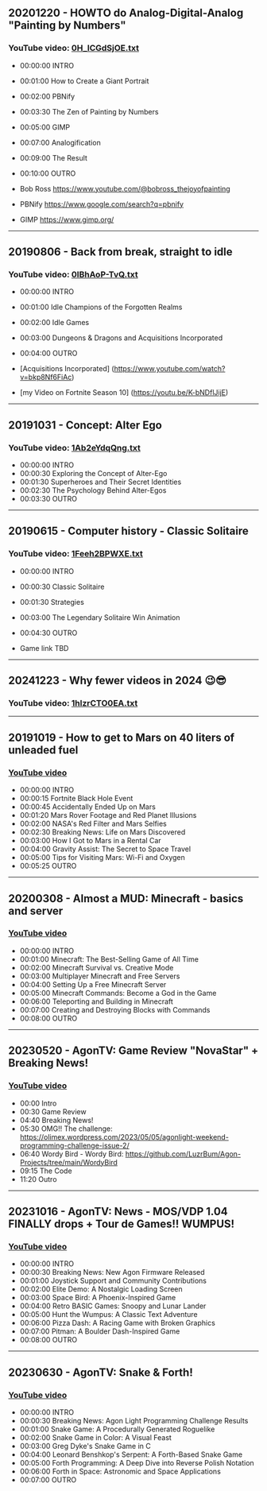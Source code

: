 ## 20201220 - HOWTO do Analog-Digital-Analog "Painting by Numbers"
### YouTube video: [0H_lCGdSjOE.txt](https://studio.youtube.com/video/0H_lCGdSjOE/edit)
* 00:00:00 INTRO
* 00:01:00 How to Create a Giant Portrait
* 00:02:00 PBNify
* 00:03:30 The Zen of Painting by Numbers
* 00:05:00 GIMP
* 00:07:00 Analogification
* 00:09:00 The Result
* 00:10:00 OUTRO

* Bob Ross https://www.youtube.com/@bobross_thejoyofpainting
* PBNify https://www.google.com/search?q=pbnify
* GIMP https://www.gimp.org/

---

## 20190806 - Back from break, straight to idle
### YouTube video: [0lBhAoP-TvQ.txt](https://studio.youtube.com/video/0lBhAoP-TvQ/edit)
* 00:00:00 INTRO
* 00:01:00 Idle Champions of the Forgotten Realms
* 00:02:00 Idle Games 
* 00:03:00 Dungeons & Dragons and Acquisitions Incorporated
* 00:04:00 OUTRO

 * [Acquisitions Incorporated] (https://www.youtube.com/watch?v=bkp8Nf6FiAc)
 * [my Video on Fortnite Season 10] (https://youtu.be/K-bNDflJijE)

---

## 20191031 - Concept: Alter Ego
### YouTube video: [1Ab2eYdqQng.txt](https://studio.youtube.com/video/1Ab2eYdqQng/edit)
* 00:00:00 INTRO
* 00:00:30 Exploring the Concept of Alter-Ego
* 00:01:30 Superheroes and Their Secret Identities
* 00:02:30 The Psychology Behind Alter-Egos
* 00:03:30 OUTRO

---

## 20190615 - Computer history - Classic Solitaire
### YouTube video: [1Feeh2BPWXE.txt](https://studio.youtube.com/video/1Feeh2BPWXE/edit)
* 00:00:00 INTRO
* 00:00:30 Classic Solitaire
* 00:01:30 Strategies 
* 00:03:00 The Legendary Solitaire Win Animation
* 00:04:30 OUTRO

* Game link TBD

---

## 20241223 - Why fewer videos in 2024 😉😎
### YouTube video: [1hlzrCTO0EA.txt](https://studio.youtube.com/video/1hlzrCTO0EA/edit)

---

## 20191019 - How to get to Mars on 40 liters of unleaded fuel
### [YouTube video](https://studio.youtube.com/video/3tmuGBjOMQg/edit)
* 00:00:00 INTRO
* 00:00:15  Fortnite Black Hole Event 
* 00:00:45  Accidentally Ended Up on Mars
* 00:01:20 Mars Rover Footage and Red Planet Illusions
* 00:02:00 NASA's Red Filter and Mars Selfies
* 00:02:30 Breaking News: Life on Mars Discovered
* 00:03:00 How I Got to Mars in a Rental Car
* 00:04:00 Gravity Assist: The Secret to Space Travel
* 00:05:00 Tips for Visiting Mars: Wi-Fi and Oxygen
* 00:05:25 OUTRO

---

## 20200308 - Almost a MUD: Minecraft - basics and server
### [YouTube video](https://studio.youtube.com/video/9Axd1qAdfc8/edit)
* 00:00:00 INTRO
* 00:01:00 Minecraft: The Best-Selling Game of All Time
* 00:02:00 Minecraft Survival vs. Creative Mode
* 00:03:00 Multiplayer Minecraft and Free Servers
* 00:04:00 Setting Up a Free Minecraft Server
* 00:05:00 Minecraft Commands: Become a God in the Game
* 00:06:00 Teleporting and Building in Minecraft
* 00:07:00 Creating and Destroying Blocks with Commands
* 00:08:00 OUTRO

---

## 20230520 - AgonTV: Game Review "NovaStar" + Breaking News!
### [YouTube video](https://studio.youtube.com/video/9VNhshYAGQ0/edit)
* 00:00 Intro
* 00:30 Game Review
* 04:40 Breaking News!
* 05:30 OMG!! The challenge: https://olimex.wordpress.com/2023/05/05/agonlight-weekend-programming-challenge-issue-2/
* 06:40 Wordy Bird - Wordy Bird: https://github.com/LuzrBum/Agon-Projects/tree/main/WordyBird
* 09:15 The Code
* 11:20 Outro
---
## 20231016 - AgonTV: News - MOS/VDP 1.04 FINALLY drops + Tour de Games!! WUMPUS!
### [YouTube video](https://studio.youtube.com/video/amwoBb30YRk/edit)
* 00:00:00 INTRO
* 00:00:30 Breaking News: New Agon Firmware Released
* 00:01:00 Joystick Support and Community Contributions
* 00:02:00 Elite Demo: A Nostalgic Loading Screen
* 00:03:00 Space Bird: A Phoenix-Inspired Game
* 00:04:00 Retro BASIC Games: Snoopy and Lunar Lander
* 00:05:00 Hunt the Wumpus: A Classic Text Adventure
* 00:06:00 Pizza Dash: A Racing Game with Broken Graphics
* 00:07:00 Pitman: A Boulder Dash-Inspired Game
* 00:08:00 OUTRO
---
## 20230630 - AgonTV: Snake & Forth!
### [YouTube video](https://studio.youtube.com/video/bDwvFlDvt2M/edit)
* 00:00:00 INTRO
* 00:00:30 Breaking News: Agon Light Programming Challenge Results
* 00:01:00 Snake Game: A Procedurally Generated Roguelike
* 00:02:00 Snake Game in Color: A Visual Feast
* 00:03:00 Greg Dyke's Snake Game in C
* 00:04:00 Leonard Benshkop's Serpent: A Forth-Based Snake Game
* 00:05:00 Forth Programming: A Deep Dive into Reverse Polish Notation
* 00:06:00 Forth in Space: Astronomic and Space Applications
* 00:07:00 OUTRO
